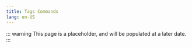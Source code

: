 ```yaml
---
title: Tags Commands
lang: en-US
---
```


::: warning
This page is a placeholder, and will be populated at a later date.
:::
